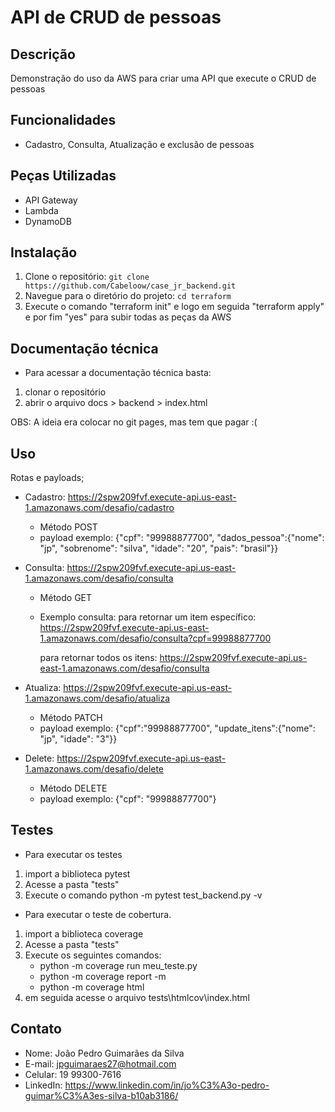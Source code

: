 # API de CRUD de pessoas

## Descrição

Demonstração do uso da AWS para criar uma API que execute o CRUD de pessoas

## Funcionalidades

- Cadastro, Consulta, Atualização e exclusão de pessoas

## Peças Utilizadas

- API Gateway
- Lambda
- DynamoDB

## Instalação

1. Clone o repositório: `git clone https://github.com/Cabeloow/case_jr_backend.git`
2. Navegue para o diretório do projeto: `cd terraform`
3. Execute o comando "terraform init" e logo em seguida "terraform apply" e por fim "yes" para subir todas as peças da AWS

## Documentação técnica

- Para acessar a documentação técnica basta:
1. clonar o repositório
2. abrir o arquivo docs > backend > index.html

OBS: A ideia era colocar no git pages, mas tem que pagar :(

## Uso

Rotas e payloads;

- Cadastro: https://2spw209fvf.execute-api.us-east-1.amazonaws.com/desafio/cadastro
    - Método POST
    - payload exemplo:
        {"cpf": "99988877700", 
        "dados_pessoa":{"nome":  "jp", "sobrenome": "silva", "idade": "20", "pais": "brasil"}}


- Consulta: https://2spw209fvf.execute-api.us-east-1.amazonaws.com/desafio/consulta
    - Método GET
    - Exemplo consulta:
        para retornar um item específico:
            https://2spw209fvf.execute-api.us-east-1.amazonaws.com/desafio/consulta?cpf=99988877700

        para retornar todos os itens:
            https://2spw209fvf.execute-api.us-east-1.amazonaws.com/desafio/consulta


- Atualiza: https://2spw209fvf.execute-api.us-east-1.amazonaws.com/desafio/atualiza
    - Método PATCH
    - payload exemplo:
        {"cpf":"99988877700", 
        "update_itens":{"nome":  "jp", "idade": "3"}}

- Delete: https://2spw209fvf.execute-api.us-east-1.amazonaws.com/desafio/delete
    - Método DELETE
    - payload exemplo:
        {"cpf": "99988877700"}

## Testes

- Para executar os testes
1. import a biblioteca pytest
1. Acesse a pasta "tests"
2. Execute o comando python -m pytest test_backend.py -v

- Para executar o teste de cobertura.
1. import a biblioteca coverage
1. Acesse a pasta "tests"
2. Execute os seguintes comandos:
    - python -m coverage run meu_teste.py
    - python -m coverage report -m
    - python -m coverage html
3. em seguida acesse o arquivo tests\htmlcov\index.html

## Contato

- Nome: João Pedro Guimarães da Silva
- E-mail: jpguimaraes27@hotmail.com
- Celular: 19 99300-7616
- LinkedIn: https://www.linkedin.com/in/jo%C3%A3o-pedro-guimar%C3%A3es-silva-b10ab3186/

